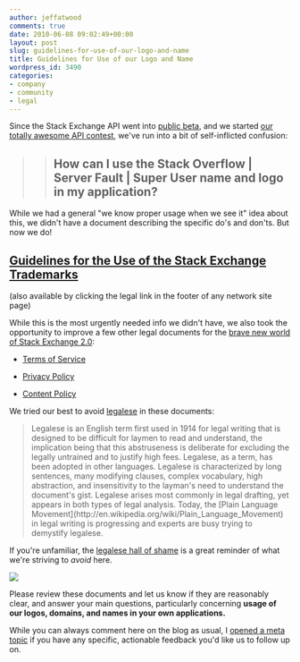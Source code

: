 ```yaml
---
author: jeffatwood
comments: true
date: 2010-06-08 09:02:49+00:00
layout: post
slug: guidelines-for-use-of-our-logo-and-name
title: Guidelines for Use of our Logo and Name
wordpress_id: 3490
categories:
- company
- community
- legal
---
```



Since the Stack Exchange API went into [public beta](http://blog.stackoverflow.com/2010/05/stack-exchange-api-public-beta-starts/), and we started [our totally awesome API contest](http://blog.stackoverflow.com/2010/05/stack-exchange-api-contest/), we've run into a bit of self-inflicted confusion:





<blockquote>

> 
> ## How can I use the Stack Overflow | Server Fault | Super User name and logo in my application?
> 
> 
</blockquote>





While we had a general "we know proper usage when we see it" idea about this, we didn't have a document describing the specific do's and don'ts. But now we do!





## [Guidelines for the Use of the Stack Exchange Trademarks](http://stackoverflow.com/legal/trademark-guidance)





(also available by clicking the legal link in the footer of any network site page)



While this is the most urgently needed info we didn't have, we also took the opportunity to improve a few other legal documents for the [brave new world of Stack Exchange 2.0](http://blog.stackoverflow.com/2010/04/changes-to-stack-exchange/):







  * [Terms of Service](http://meta.stackoverflow.com/legal/terms-of-service)

  * [Privacy Policy](http://meta.stackoverflow.com/legal/privacy-policy)

  * [Content Policy](http://meta.stackoverflow.com/legal/content-policy)




We tried our best to avoid [legalese](http://en.wikipedia.org/wiki/Legal_writing#Legalese) in these documents:





<blockquote>
Legalese is an English term first used in 1914 for legal writing that is designed to be difficult for laymen to read and understand, the implication being that this abstruseness is deliberate for excluding the legally untrained and to justify high fees. Legalese, as a term, has been adopted in other languages. Legalese is characterized by long sentences, many modifying clauses, complex vocabulary, high abstraction, and insensitivity to the layman's need to understand the document's gist. Legalese arises most commonly in legal drafting, yet appears in both types of legal analysis. Today, the [Plain Language Movement](http://en.wikipedia.org/wiki/Plain_Language_Movement) in legal writing is progressing and experts are busy trying to demystify legalese.
</blockquote>





If you're unfamiliar, the [legalese hall of shame](http://www.partyofthefirstpart.com/hallOfShame.html) is a great reminder of what we're striving to _avoid_ here.



[![](http://blog.stackoverflow.com/wp-content/uploads/legalese.jpg)](http://www.partyofthefirstpart.com/hallOfShame.html)



Please review these documents and let us know if they are reasonably clear, and answer your main questions, particularly concerning **usage of our logos, domains, and names in your own applications.**


While you can always comment here on the blog as usual, I [opened a meta topic](http://meta.stackoverflow.com/questions/52894/new-legal-jibba-jabba-for-your-reading-pleasure) if you have any specific, actionable feedback you'd like us to follow up on.

